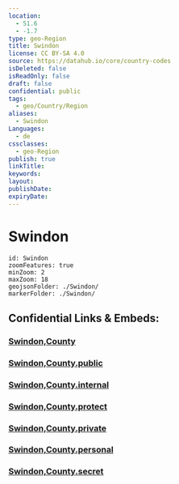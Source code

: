 ```yaml
---
location:
  - 51.6
  - -1.7
type: geo-Region
title: Swindon
license: CC BY-SA 4.0
source: https://datahub.io/core/country-codes
isDeleted: false
isReadOnly: false
draft: false
confidential: public
tags:
  - geo/Country/Region
aliases:
  - Swindon
Languages:
  - de
cssclasses:
  - geo-Region
publish: true
linkTitle:
keywords:
layout:
publishDate:
expiryDate:
---
```


# Swindon

```leaflet
id: Swindon
zoomFeatures: true 
minZoom: 2 
maxZoom: 18
geojsonFolder: ./Swindon/
markerFolder: ./Swindon/
```


## Confidential Links & Embeds: 

### [Swindon,County](/_Standards/Earth/Continent/Europe/Europe~North/UK/England/Regions~England/South_West_England/Swindon,County.md) 

### [Swindon,County.public](/_public/Earth/Continent/Europe/Europe~North/UK/England/Regions~England/South_West_England/Swindon,County.public.md) 

### [Swindon,County.internal](/_internal/Earth/Continent/Europe/Europe~North/UK/England/Regions~England/South_West_England/Swindon,County.internal.md) 

### [Swindon,County.protect](/_protect/Earth/Continent/Europe/Europe~North/UK/England/Regions~England/South_West_England/Swindon,County.protect.md) 

### [Swindon,County.private](/_private/Earth/Continent/Europe/Europe~North/UK/England/Regions~England/South_West_England/Swindon,County.private.md) 

### [Swindon,County.personal](/_personal/Earth/Continent/Europe/Europe~North/UK/England/Regions~England/South_West_England/Swindon,County.personal.md) 

### [Swindon,County.secret](/_secret/Earth/Continent/Europe/Europe~North/UK/England/Regions~England/South_West_England/Swindon,County.secret.md)

